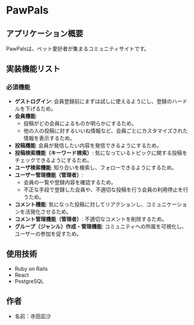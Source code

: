 # PawPals

## アプリケーション概要

PawPalsは、ペット愛好者が集まるコミュニティサイトです。

## 実装機能リスト

### 必須機能

- **ゲストログイン**: 会員登録前にまずは試しに使えるようにし、登録のハードルを下げるため。
- **会員機能**: 
  - 投稿がどの会員によるものか明らかにするため。
  - 他の人の投稿に対するいいね情報など、会員ごとにカスタマイズされた情報を表示するため。
- **投稿機能**: 会員が発信したい内容を発信できるようにするため。
- **投稿検索機能（キーワード検索）**: 気になっているトピックに関する投稿をチェックできるようにするため。
- **ユーザ検索機能**: 知り合いを検索し、フォローできるようにするため。
- **ユーザー管理機能（管理者）**: 
  - 会員の一覧や登録内容を確認するため。
  - 不正な手段で登録した会員や、不適切な投稿を行う会員の利用停止を行うため。
- **コメント機能**: 気になった投稿に対してリアクションし、コミュニケーションを活発化させるため。
- **コメント管理機能（管理者）**: 不適切なコメントを削除するため。
- **グループ（ジャンル）作成・管理機能**: コミュニティへの所属を可視化し、ユーザーの参加を促すため。

## 使用技術

- Ruby on Rails
- React
- PostgreSQL

## 作者

- 名前：寺田凪沙

